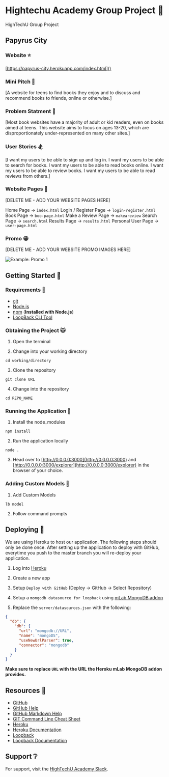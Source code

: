 # Hightechu Academy Group Project :metal:

HighTechU Group Project

## Papyrus City

### Website :star:

[https://papyrus-city.herokuapp.com/index.html]()

### Mini Pitch :ghost:

[A website for teens to find books they enjoy and to discuss and recommend books to friends, online or otherwise.]

### Problem Statment :mega:

[Most book websites have a majority of adult or kid readers, even on books aimed at teens. This website aims to focus on ages 13-20, which are disproportionately under-represented on many other sites.]

### User Stories :snowboarder:

[I want my users to be able to sign up and log in.
I want my users to be able to search for books.
I want my users to be able to read books online.
I want my users to be able to review books.
I want my users to be able to read reviews from others.]

### Website Pages :speedboat:

[DELETE ME - ADD YOUR WEBSITE PAGES HERE]

Home Page -> `index.html`
Login / Register Page -> `login-register.html`
Book Page -> `boo-page.html`
Make a Review Page -> `makeareview`
Search Page -> `search.html`
Results Page -> `results.html`
Personal User Page -> `user-page.html`

### Promo :grinning:

[DELETE ME - ADD YOUR WEBSITE PROMO IMAGES HERE]

![Example: Promo 1]()

## Getting Started :thinking:

### Requirements :dog:

* [git](https://git-scm.com)
* [Node.js](https://nodejs.org/en/)
* [npm](https://www.npmjs.com) (**Installed with Node.js**)
* [LoopBack CLI Tool](https://loopback.io/lb3/getting-started)

### Obtaining the Project :cat:

1. Open the terminal

2. Change into your working directory

```
cd working/directory
```

3. Clone the repository 

```
git clone URL
```

4. Change into the repository

```
cd REPO_NAME
```

### Running the Application :deer:

1. Install the node_modules

```
npm install
```

2. Run the application locally

```
node .
```

3. Head over to [http://0.0.0.0:3000](http://0.0.0.0:3000) and [http://0.0.0.0:3000/explorer](http://0.0.0.0:3000/explorer) in the browser of your choice.

### Adding Custom Models :ocean:

1. Add Custom Models

```
lb model
```

2. Follow command prompts

## Deploying :bear:

We are using Heroku to host our application. The following steps should only be done once. After setting up the application to deploy with GitHub, everytime you push to the master branch you will re-deploy your application.

1. Log into [Heroku](https://id.heroku.com/login)

1. Create a new app

1. Setup `Deploy with GitHub` (Deploy -> GitHub -> Select Repository)

1. Setup a `mongodb datasource for loopback` using [mLab MongoDB addon](https://elements.heroku.com/addons/mongolab)

1. Replace the `server/datasources.json` with the following:

```json
{
  "db": {
    "db": {
      "url": "mongodb://URL",
      "name": "mongoDS",
      "useNewUrlParser": true,
      "connector": "mongodb"
    }
  }
}
```

**Make sure to replace `URL` with the URL the Heroku mLab MongoDB addon provides.**

## Resources :blue_book:

* [GitHub](https://github.com)
* [GitHub Help](https://help.github.com/)
* [GitHub Markdown Help](https://help.github.com/en/articles/basic-writing-and-formatting-syntax)
* [GIT Command Line Cheat Sheet](https://education.github.com/git-cheat-sheet-education.pdf)
* [Heroku](https://www.heroku.com)
* [Heroku Documentation](https://devcenter.heroku.com/categories/reference)
* [Loopback](http://loopback.io)
* [Loopback Documentation](https://loopback.io/lb3/getting-started)

## Support :grey_question:

For support, visit the [HighTechU Academy Slack]().
